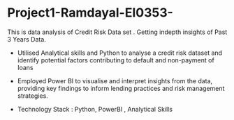 # Project1-Ramdayal-EI0353-
This is data analysis of Credit Risk Data set . Getting indepth insights of Past 3 Years Data.


- Utilised Analytical skills  and Python to analyse a credit risk dataset and identify potential factors contributing to default and non-payment of loans
- Employed Power BI to visualise and interpret insights from the data, providing key findings to inform lending practices and risk management strategies.

- Technology Stack : Python, PowerBI , Analytical Skills 
